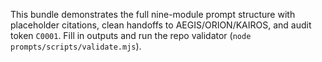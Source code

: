This bundle demonstrates the full nine-module prompt structure with placeholder citations,
clean handoffs to AEGIS/ORION/KAIROS, and audit token `C0001`. Fill in outputs and run
the repo validator (`node prompts/scripts/validate.mjs`).

